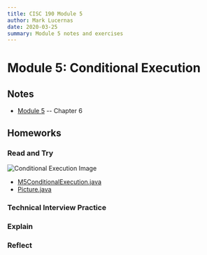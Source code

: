 ```yaml
---
title: CISC 190 Module 5
author: Mark Lucernas
date: 2020-03-25
summary: Module 5 notes and exercises
---
```



# Module 5: Conditional Execution

## Notes

  - [Module 5](../notes/m-5) -- Chapter 6

## Homeworks

### Read and Try

![Conditional Execution Image](file:../../../../files/spring-2020/CISC-190/module-5/read-and-try/m-5_readAndTry.png)

  - [M5ConditionalExecution.java ](vfile:../../../../files/spring-2020/CISC-190/module-5/read-and-try/M5ConditionalExecution.java)
  - [Picture.java ](vfile:../../../../files/spring-2020/CISC-190/module-5/read-and-try/Picture.java)

### Technical Interview Practice

### Explain

### Reflect

